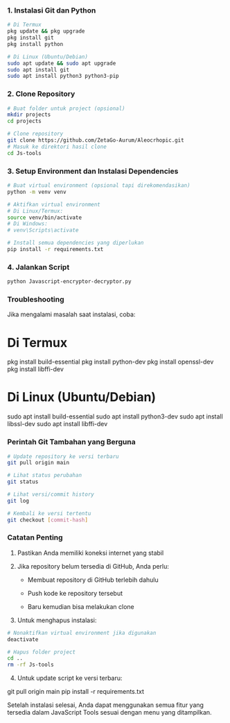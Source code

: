 
### 1. Instalasi Git dan Python

```bash
# Di Termux
pkg update && pkg upgrade
pkg install git
pkg install python

# Di Linux (Ubuntu/Debian)
sudo apt update && sudo apt upgrade
sudo apt install git
sudo apt install python3 python3-pip
```

### 2. Clone Repository

```bash
# Buat folder untuk project (opsional)
mkdir projects
cd projects

# Clone repository
git clone https://github.com/ZetaGo-Aurum/Aleocrhopic.git
# Masuk ke direktori hasil clone
cd Js-tools
```

### 3. Setup Environment dan Instalasi Dependencies

```bash
# Buat virtual environment (opsional tapi direkomendasikan)
python -m venv venv

# Aktifkan virtual environment
# Di Linux/Termux:
source venv/bin/activate
# Di Windows:
# venv\Scripts\activate

# Install semua dependencies yang diperlukan
pip install -r requirements.txt
```


### 4. Jalankan Script

```bash
python Javascript-encryptor-decryptor.py
```


### Troubleshooting

Jika mengalami masalah saat instalasi, coba:
# Di Termux
pkg install build-essential
pkg install python-dev
pkg install openssl-dev
pkg install libffi-dev

# Di Linux (Ubuntu/Debian)
sudo apt install build-essential
sudo apt install python3-dev
sudo apt install libssl-dev
sudo apt install libffi-dev


### Perintah Git Tambahan yang Berguna

```bash
# Update repository ke versi terbaru
git pull origin main

# Lihat status perubahan
git status

# Lihat versi/commit history
git log

# Kembali ke versi tertentu
git checkout [commit-hash]
```



### Catatan Penting

1. Pastikan Anda memiliki koneksi internet yang stabil

2. Jika repository belum tersedia di GitHub, Anda perlu:

   - Membuat repository di GitHub terlebih dahulu
   
   - Push kode ke repository tersebut
   
   - Baru kemudian bisa melakukan clone

3. Untuk menghapus instalasi:
```bash
# Nonaktifkan virtual environment jika digunakan
deactivate

# Hapus folder project
cd ..
rm -rf Js-tools
```

4. Untuk update script ke versi terbaru:
   
git pull origin main
pip install -r requirements.txt


Setelah instalasi selesai, Anda dapat menggunakan semua fitur yang tersedia dalam JavaScript Tools sesuai dengan menu yang ditampilkan.
